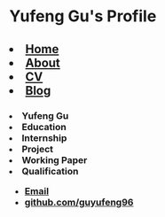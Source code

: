 # Yufeng Gu's Profile
<head>
<h2>
	<li><a href="/">Home</a></li>
		        	<li><a href="/about">About</a></li>
	        		<li><a href="/cv">CV</a></li>
	        		<li><a href="/blog">Blog</a></li>
	</h2>
<h3>
	<li>Yufeng Gu</li>
	<li>Education</li>
	<li>Internship</li>
	<li>Project</li>
	<li>Working Paper</li>
	<li>Qualification</li>

<footer>
	    		<ul>
	        		<li><a href="mailto:guyf96@qq.com">Email</a></li>
	        		<li><a href="https://github.com/guyufeng96">github.com/guyufeng96</a></li>
				</ul>
			</footer>
